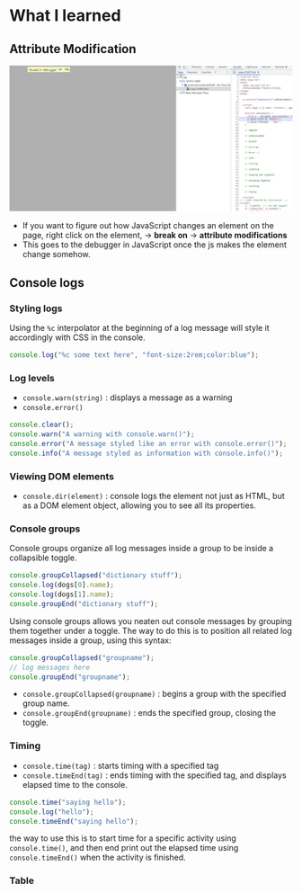 # What I learned

## Attribute Modification

![](2022-12-17-09-41-40.png)

- If you want to figure out how JavaScript changes an element on the page, right click on the element, -> **break on** -> **attribute modifications**
- This goes to the debugger in JavaScript once the js makes the element change somehow.

## Console logs

### Styling logs

Using the `%c` interpolator at the beginning of a log message will style it accordingly with CSS in the console.

```js
console.log("%c some text here", "font-size:2rem;color:blue");
```

### Log levels

- `console.warn(string)` : displays a message as a warning
- `console.error()`

```js
console.clear();
console.warn("A warning with console.warn()");
console.error("A message styled like an error with console.error()");
console.info("A message styled as information with console.info()");
```

### Viewing DOM elements

- `console.dir(element)` : console logs the element not just as HTML, but as a DOM element object, allowing you to see all its properties.

### Console groups

Console groups organize all log messages inside a group to be inside a collapsible toggle.

```js
console.groupCollapsed("dictionary stuff");
console.log(dogs[0].name);
console.log(dogs[1].name);
console.groupEnd("dictionary stuff");
```

Using console groups allows you neaten out console messages by grouping them together under a toggle. The way to do this is to position all related log messages inside a group, using this syntax:

```js
console.groupCollapsed("groupname");
// log messages here
console.groupEnd("groupname");
```

- `console.groupCollapsed(groupname)` : begins a group with the specified group name.
- `console.groupEnd(groupname)` : ends the specified group, closing the toggle.

### Timing

- `console.time(tag)` : starts timing with a specified tag
- `console.timeEnd(tag)` : ends timing with the specified tag, and displays elapsed time to the console.

```js
console.time("saying hello");
console.log("hello");
console.timeEnd("saying hello");
```

the way to use this is to start time for a specific activity using `console.time()`, and then end print out the elapsed time using `console.timeEnd()` when the activity is finished.

### Table
